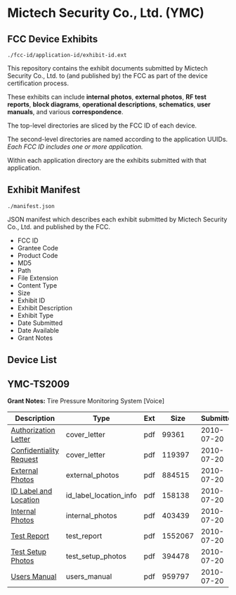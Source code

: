 # Mictech Security Co., Ltd. (YMC)
## FCC Device Exhibits

```
./fcc-id/application-id/exhibit-id.ext
```

This repository contains the exhibit documents submitted by Mictech Security Co., Ltd. to (and published by) the FCC as part of the device certification process.

These exhibits can include **internal photos**, **external photos**, **RF test reports**, **block diagrams**, **operational descriptions**, **schematics**, **user manuals**, and various **correspondence**.

The top-level directories are sliced by the FCC ID of each device.

The second-level directories are named according to the application UUIDs. *Each FCC ID includes one or more application.*

Within each application directory are the exhibits submitted with that application. 

## Exhibit Manifest

```
./manifest.json
```

JSON manifest which describes each exhibit submitted by Mictech Security Co., Ltd. and published by the FCC.

- FCC ID
- Grantee Code
- Product Code
- MD5
- Path
- File Extension
- Content Type
- Size
- Exhibit ID
- Exhibit Description
- Exhibit Type
- Date Submitted
- Date Available
- Grant Notes

## Device List
## YMC-TS2009
**Grant Notes:** Tire Pressure Monitoring System [Voice]

| Description | Type | Ext | Size | Submitted | Available |
| ----------- | ---- | --- | ---- | --------- | --------- |
| [Authorization Letter](YMC-TS2009/03ebe622d468b78d89e47de366f96417/1314744.pdf) | cover_letter | pdf | 99361 | 2010-07-20 | 2010-07-20 |
| [Confidentiality Request](YMC-TS2009/03ebe622d468b78d89e47de366f96417/1314745.pdf) | cover_letter | pdf | 119397 | 2010-07-20 | 2010-07-20 |
| [External Photos](YMC-TS2009/03ebe622d468b78d89e47de366f96417/1314747.pdf) | external_photos | pdf | 884515 | 2010-07-20 | 2010-07-20 |
| [ID Label and Location](YMC-TS2009/03ebe622d468b78d89e47de366f96417/1314748.pdf) | id_label_location_info | pdf | 158138 | 2010-07-20 | 2010-07-20 |
| [Internal Photos](YMC-TS2009/03ebe622d468b78d89e47de366f96417/1314749.pdf) | internal_photos | pdf | 403439 | 2010-07-20 | 2010-07-20 |
| [Test Report](YMC-TS2009/03ebe622d468b78d89e47de366f96417/1314752.pdf) | test_report | pdf | 1552067 | 2010-07-20 | 2010-07-20 |
| [Test Setup Photos](YMC-TS2009/03ebe622d468b78d89e47de366f96417/1314753.pdf) | test_setup_photos | pdf | 394478 | 2010-07-20 | 2010-07-20 |
| [Users Manual](YMC-TS2009/03ebe622d468b78d89e47de366f96417/1314754.pdf) | users_manual | pdf | 959797 | 2010-07-20 | 2010-07-20 |
